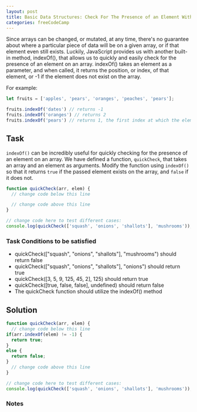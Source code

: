 ```yaml
---
layout: post
title: Basic Data Structures: Check For The Presence of an Element With indexOf()
categories: freeCodeCamp
---
```


Since arrays can be changed, or mutated, at any time, there's no guarantee about where a particular piece of data will be on a given array, or if that element even still exists. Luckily, JavaScript provides us with another built-in method, indexOf(), that allows us to quickly and easily check for the presence of an element on an array. indexOf() takes an element as a parameter, and when called, it returns the position, or index, of that element, or -1 if the element does not exist on the array.

For example:

```javascript
let fruits = ['apples', 'pears', 'oranges', 'peaches', 'pears'];

fruits.indexOf('dates') // returns -1
fruits.indexOf('oranges') // returns 2
fruits.indexOf('pears') // returns 1, the first index at which the element exists
```

## Task
<code>indexOf()</code> can be incredibly useful for quickly checking for the presence of an element on an array. We have defined a function, <code>quickCheck</code>, that takes an array and an element as arguments. Modify the function using <code>indexOf()</code> so that it returns <code>true</code> if the passed element exists on the array, and <code>false</code> if it does not.

```javascript
function quickCheck(arr, elem) {
  // change code below this line

  // change code above this line
}

// change code here to test different cases:
console.log(quickCheck(['squash', 'onions', 'shallots'], 'mushrooms'));
```

### Task Conditions to be satisfied
- quickCheck(["squash", "onions", "shallots"], "mushrooms") should return false
- quickCheck(["squash", "onions", "shallots"], "onions") should return true
- quickCheck([3, 5, 9, 125, 45, 2], 125) should return true
- quickCheck([true, false, false], undefined) should return false
- The quickCheck function should utilize the indexOf() method


## Solution
```javascript
function quickCheck(arr, elem) {
  // change code below this line
if(arr.indexOf(elem) != -1) {
  return true;
}
else {
  return false;
}
  // change code above this line
}

// change code here to test different cases:
console.log(quickCheck(['squash', 'onions', 'shallots'], 'mushrooms'));
```

### Notes
